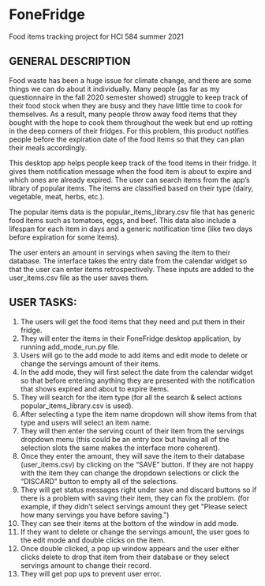 # FoneFridge
Food items tracking project for HCI 584 summer 2021
## GENERAL DESCRIPTION

Food waste has been a huge issue for climate change, and there are some things we can do about it individually. Many people (as far as my questionnaire in the fall 2020 semester showed) struggle to keep track of their food stock when they are busy and they have little time to cook for themselves. As a result, many people throw away food items that they bought with the hope to cook them throughout the week but end up rotting in the deep corners of their fridges. For this problem, this product notifies people before the expiration date of the food items so that they can plan their meals accordingly. 

This desktop app helps people keep track of the food items in their fridge. It gives them notification message when the food item is about to expire and which ones are already expired. The user can search items from the app’s library of popular items. The items are classified based on their type (dairy, vegetable, meat, herbs, etc.).

The popular items data is the popular_items_library.csv file that has generic food items such as tomatoes, eggs, and beef. This data also include a lifespan for each item in days and a generic notification time (like two days before expiration for some items).

The user enters an amount in servings when saving the item to their database. The interface takes the entry date from the calendar widget so that the user can enter items retrospectively. These inputs are added to the user_items.csv file as the user saves them. 

## USER TASKS:

1. The users will get the food items that they need and put them in their fridge.
2. They will enter the items in their FoneFridge desktop application, by running add_mode_run.py file.
3. Users will go to the add mode to add items and edit mode to delete or change the servings amount of their items. 
4. In the add mode, they will first select the date from the calendar widget so that before entering anything they are presented with the notification that shows expired and about to expire items.
5. They will search for the item type (for all the search & select actions popular_items_library.csv is used).
6. After selecting a type the item name dropdown will show items from that type and users will select an item name.
7. They will then enter the serving count of their item from the servings dropdown menu (this could be an entry box but having all of the selection slots the same makes the interface more coherent).
8. Once they enter the amount, they will save the item to their database (user_items.csv) by clicking on the “SAVE” button. If they are not happy with the item they can change the dropdown selections or click the “DISCARD” button to empty all of the selections.
9. They will get status messages right under save and discard buttons so if there is a problem with saving their item, they can fix the problem. (for example, if they didn’t select servings amount they get "Please select how many servings you have before saving.")
10. They can see their items at the bottom of the window in add mode.
11. If they want to delete or change the servings amount, the user goes to the edit mode and double clicks on the item.
12. Once double clicked, a pop up window appears and the user either clicks delete to drop that item from their database or they select servings amount to change their record. 
13. They will get pop ups to prevent user error.


